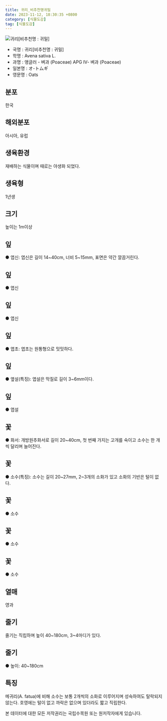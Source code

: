 ```yaml
---
title: 귀리_비추천명귀밀
date: 2023-11-12, 18:30:35 +0800
category: [식물도감]
tag: [식물도감]
---
```




![귀리[비추천명 : 귀밀]](http://www.nature.go.kr/fileUpload/plants/basic/Gramineae/Avena/14306/14306_1_th2.JPG)
- 국명 : 귀리[비추천명 : 귀밀]
- 학명 : Avena sativa L.
- 과명 : 앵글러 - 벼과 (Poaceae) APG Ⅳ- 벼과 (Poaceae)
- 일본명 : オ-トムギ
- 영문명 : Oats


## 분포
한국
## 해외분포
아시아, 유럽
## 생육환경
재배하는 식물이며 때로는 야생화 되었다.
## 생육형
1년생
## 크기
높이는 1m이상
## 잎
● 엽신: 엽신은 길이 14~40cm, 너비 5~15mm, 표면은 약간 깔끔거린다.
## 잎
● 엽신
## 잎
● 엽신
## 잎
● 엽초: 엽초는 원통형으로 밋밋하다.
## 잎
● 옆설(특징): 엽설은 막질로 길이 3~6mm이다.
## 잎
● 엽설
## 꽃
● 화서: 개방원추화서로 길이 20~40cm, 첫 번째 가지는 고개를 숙이고 소수는 한 개씩 달리며 늘어진다.
## 꽃
● 소수(특징): 소수는 길이 20~27mm, 2~3개의 소화가 있고 소화의 기반은 털이 없다.
## 꽃
● 소수
## 꽃
● 소수
## 꽃
● 소수
## 열매
영과
## 줄기
줄기는 직립하며 높이 40~180cm, 3~4마디가 있다.
## 줄기
● 높이: 40~180cm
## 특징
메귀리(A. fatua)에 비해 소수는 보통 2개씩의 소화로 이루어지며 성숙하여도 탈락되지 않는다. 호영에는 털이 없고 까락은 없으며 있더라도 짧고 직립한다.






본 데이터에 대한 모든 저작권리는 국립수목원 또는 원저작자에게 있습니다.
